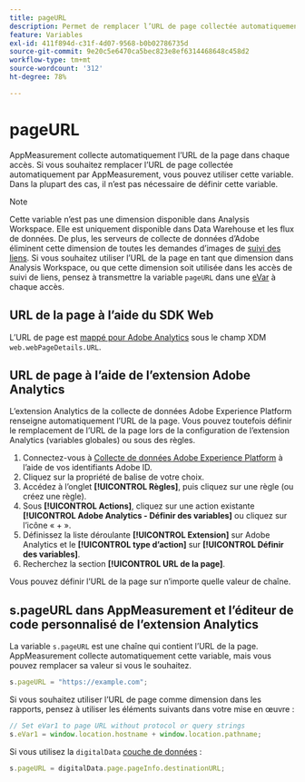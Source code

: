 ```yaml
---
title: pageURL
description: Permet de remplacer l’URL de page collectée automatiquement sur votre site.
feature: Variables
exl-id: 411f894d-c31f-4d07-9568-b0b02786735d
source-git-commit: 9e20c5e6470ca5bec823e8ef6314468648c458d2
workflow-type: tm+mt
source-wordcount: '312'
ht-degree: 78%

---
```


# pageURL

AppMeasurement collecte automatiquement l’URL de la page dans chaque accès. Si vous souhaitez remplacer l’URL de page collectée automatiquement par AppMeasurement, vous pouvez utiliser cette variable. Dans la plupart des cas, il n’est pas nécessaire de définir cette variable.

>[!NOTE]
>
>Cette variable n’est pas une dimension disponible dans Analysis Workspace. Elle est uniquement disponible dans Data Warehouse et les flux de données. De plus, les serveurs de collecte de données d’Adobe éliminent cette dimension de toutes les demandes d’images de [suivi des liens](/help/implement/vars/functions/tl-method.md). Si vous souhaitez utiliser l’URL de la page en tant que dimension dans Analysis Workspace, ou que cette dimension soit utilisée dans les accès de suivi de liens, pensez à transmettre la variable `pageURL` dans une [eVar](evar.md) à chaque accès.

## URL de la page à l’aide du SDK Web

L’URL de page est [mappé pour Adobe Analytics](https://experienceleague.adobe.com/docs/analytics/implementation/aep-edge/variable-mapping.html) sous le champ XDM `web.webPageDetails.URL`.

## URL de page à l’aide de l’extension Adobe Analytics

L’extension Analytics de la collecte de données Adobe Experience Platform renseigne automatiquement l’URL de la page. Vous pouvez toutefois définir le remplacement de l’URL de la page lors de la configuration de l’extension Analytics (variables globales) ou sous des règles.

1. Connectez-vous à [Collecte de données Adobe Experience Platform](https://experience.adobe.com/data-collection) à l’aide de vos identifiants Adobe ID.
2. Cliquez sur la propriété de balise de votre choix.
3. Accédez à l’onglet **[!UICONTROL Règles]**, puis cliquez sur une règle (ou créez une règle).
4. Sous **[!UICONTROL Actions]**, cliquez sur une action existante **[!UICONTROL Adobe Analytics - Définir des variables]** ou cliquez sur l’icône « + ».
5. Définissez la liste déroulante **[!UICONTROL Extension]** sur Adobe Analytics et le **[!UICONTROL type d’action]** sur **[!UICONTROL Définir des variables]**.
6. Recherchez la section **[!UICONTROL URL de la page]**.

Vous pouvez définir l’URL de la page sur n’importe quelle valeur de chaîne.

## s.pageURL dans AppMeasurement et l’éditeur de code personnalisé de l’extension Analytics

La variable `s.pageURL` est une chaîne qui contient l’URL de la page. AppMeasurement collecte automatiquement cette variable, mais vous pouvez remplacer sa valeur si vous le souhaitez.

```js
s.pageURL = "https://example.com";
```

Si vous souhaitez utiliser l’URL de page comme dimension dans les rapports, pensez à utiliser les éléments suivants dans votre mise en œuvre :

```js
// Set eVar1 to page URL without protocol or query strings
s.eVar1 = window.location.hostname + window.location.pathname;
```

Si vous utilisez la `digitalData` [couche de données](../../prepare/data-layer.md) :

```js
s.pageURL = digitalData.page.pageInfo.destinationURL;
```
